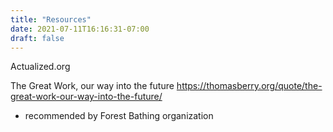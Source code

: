 ```yaml
---
title: "Resources"
date: 2021-07-11T16:16:31-07:00
draft: false
---
```

Actualized.org


The Great Work, our way into the future
https://thomasberry.org/quote/the-great-work-our-way-into-the-future/

- recommended by Forest Bathing organization
